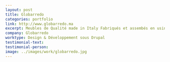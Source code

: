 ```yaml
---
layout: post
title: Globarredo
categories: portfolio
link: http://www.globarredo.ma
excerpt: Meubles de Qualité made in Italy Fabriqués et assembés en usine par des machines pour une longévité optimale et un ajustement parfait des éléments.
company: Globarredo
worktype: Design & Développement sous Drupal
testimonial-text:
testimonial-person:
image: ../images/work/globarredo.jpg
---
```

